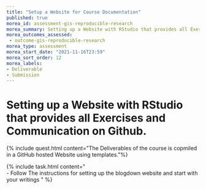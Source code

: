 ```yaml
---
title: "Setup a Website for Course Documentation"
published: true
morea_id: assessment-gis-reproducible-research
morea_summary: Setting up a Website with RStudio that provides all Exercises and Communication on Github.
morea_outcomes_assessed:
 - outcome-gis-reproducible-research
morea_type: assessment
morea_start_date: "2021-11-16T23:59"
morea_sort_order: 12
morea_labels:
- Deliverable
- Submission
---
```


# Setting up a Website with RStudio that provides all Exercises and Communication on Github.




{% include quest.html content="The Deliverables of the course is copmiled in a GitHub hosted Website using templates."%}




{% include task.html content="<br> - Follow The instructions for setting up the blogdown website and start with your writings " %}
 


